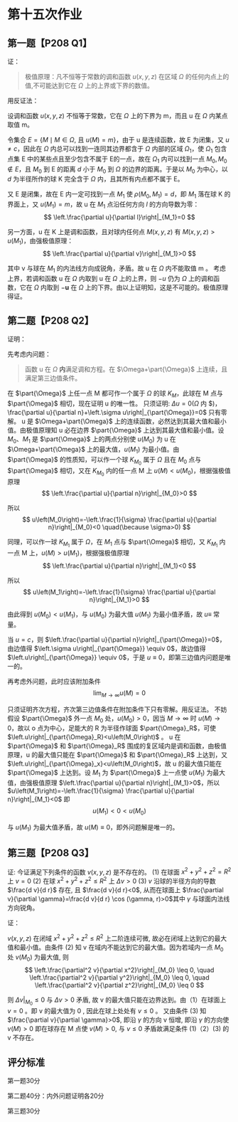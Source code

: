 # 第十五次作业

## 第一题【P208 Q1】

证：

> 极值原理：凡不恒等于常数的调和函数 $u(x, y, z)$ 在区域 $\Omega$ 的任何内点上的值,不可能达到它在 $\Omega$ 上的上界或下界的数值。

用反证法：

设调和函数 $u(x, y, z)$ 不恒等于常数，它在 $\Omega$ 上的下界为 $\mathrm{m}$，而且 $\mathrm{u}$ 在 $\Omega$ 内某点取值 $\mathrm{m}$。

令集合 $E=\{M \mid M \in \Omega$, 且 $u(M)=m\}$，由于 $\mathrm{u}$ 是连续函数，故 $\mathrm{E}$ 为闭集，又 $u \neq c$，因此在 $\Omega$ 内总可以找到一连同其边界都含于 $\Omega$ 内部的区域 $\Omega_1$，使 $\Omega_1$ 包含点集 $\mathrm{E}$ 中的某些点且至少包含不属于 $\mathrm{E}$的一点，故在 $\Omega_1$ 内可以找到一点 $M_0, M_0 \notin E$，且 $M_0$ 到 $\mathrm{E}$ 的距离 $d$ 小于 $M_0$ 到 $\Omega$ 的边界的距离。于是以 $M_0$ 为中心，以 $d$ 为半径所作的球 $\mathrm{K}$ 完全含于 $\Omega$ 内，且其所有内点都不属于 $\mathrm{E}$。

又 $\mathrm{E}$ 是闭集，故在 $\mathrm{E}$ 内一定可找到一点 $M_1$ 使 $\rho\left(M_0, M_1\right)=d$，即 $M_1$ 落在球 $\mathrm{K}$ 的界面上，又 $u\left(M_1\right)=m$，故 $\mathrm{u}$ 在 $M_1$ 点沿任何方向 $l$ 的方向导数为零：
$$
\left.\frac{\partial u}{\partial l}\right|_{M_1}=0
$$

另一方面，$\mathrm{u}$ 在 $\mathrm{K}$ 上是调和函数，且对球内任何点 $M(x, y, z)$ 有 $M(x, y, z)>u\left(M_1\right)$，由强极值原理：
$$
\left.\frac{\partial u}{\partial v}\right|_{M_1}>0
$$

其中 $\mathrm{v}$ 与球在 $M_1$ 的内法线方向成锐角，矛盾。故 $\mathrm{u}$ 在 $\Omega$ 内不能取值 $\mathrm{m}$ 。
考虑上界，若调和函数 $\mathrm{u}$ 在 $\Omega$ 内取到 $\mathrm{u}$ 在 $\Omega$ 上的上界，则 $-u$ 仍为 $\Omega$ 上的调和函数，它在 $\Omega$ 内取到 $-\boldsymbol{u}$ 在 $\Omega$ 上的下界。由以上证明知，这是不可能的。极值原理得证。



## 第二题【P208 Q2】

证明：

先考虑内问题：

>  函数 $\mathrm{u}$ 在 $\Omega$ **内**满足调和方程。在 $\Omega+\part{\Omega}$ 上连续，且满足第三边值条件。

在 $\part{\Omega}$ 上任一点 $\mathrm{M}$ 都可作一个属于 $\Omega$ 的球 $K_M$，此球在 $\mathrm{M}$ 点与 $\part{\Omega}$ 相切，现在证明 $\mathrm{u}$ 的唯一性。
只须证明: $\Delta u=0(\Omega$ 内 $)，\frac{\partial u}{\partial n}+\left.\sigma u\right|_{\part{\Omega}}=0$ 只有零解。
$\mathrm{u}$ 是 $\Omega+\part{\Omega}$ 上的连续函数，必然达到其最大值和最小值。由极值原理知 $\mathrm{u}$ 必在边界 $\part{\Omega}$ 上达到其最大值和最小值。设 $M_0 、 M_1$ 是 $\part{\Omega}$ 上的两点分别使 $u\left(M_0\right)$ 为 $\mathrm{u}$ 在 $\Omega+\part{\Omega}$ 上的最大值，$u\left(M_1\right)$ 为最小值。由 $\part{\Omega}$ 的性质知，可以作一个球 $K_{M_0}$ 属于 $\Omega$ 且在 $M_0$ 点与 $\part{\Omega}$ 相切，又在 $K_{M_0}$ 内的任一点 $\mathrm{M}$ 上 $u(M)<u\left(M_0\right)$，根据强极值原理
$$
\left.\frac{\partial u}{\partial n}\right|_{M_0}>0
$$

所以
$$
u\left(M_0\right)=-\left.\frac{1}{\sigma} \frac{\partial u}{\partial n}\right|_{M_0}<0 \quad(\because \sigma>0)
$$

同理，可以作一球 $K_{M_1}$ 属于 $\Omega$，在 $M_1$ 点与 $\part{\Omega}$ 相切，又 $K_{M_1}$ 内一点 $\mathrm{M}$ 上，$u(M)>u\left(M_1\right)$，根据强极值原理
$$
\left.\frac{\partial u}{\partial n}\right|_{M_1}<0
$$

所以
$$
u\left(M_1\right)=-\left.\frac{1}{\sigma} \frac{\partial u}{\partial n}\right|_{M_1}>0
$$

由此得到 $u\left(M_0\right)<u\left(M_1\right)$，与 $u\left(M_0\right)$ 为最大值 $u\left(M_1\right)$ 为最小值矛盾，故 $u \equiv$ 常量。

当 $u=c$，则 $\left.\frac{\partial u}{\partial n}\right|_{\part{\Omega}}=0$，由边值得 $\left.\sigma u\right|_{\part{\Omega}} \equiv 0$，故边值得 $\left.u\right|_{\part{\Omega}} \equiv 0$，于是 $u \equiv 0$，即第三边值内问题是唯一的。

再考虑外问题，此时应该附加条件
$$
\lim _{M \rightarrow \infty} u(M)=0
$$

只须证明齐次方程，齐次第三边值条件在附加条件下只有零解。用反证法。
不妨假设 $\part{\Omega}$ 外一点 $M_0$ 处，$u\left(M_0\right)>0$，因当 $M \rightarrow \infty$ 时 $u(M) \rightarrow 0$，故以 $\mathrm{o}$ 点为中心，足能大的 $\mathrm{R}$ 为半径作球面 $\part{\Omega}_R$，可使 $\left.u\right|_{\part{\Omega}_R}<u\left(M_0\right)$ 。
$\mathrm{u}$ 在 $\part{\Omega}$ 和 $\part{\Omega}_R$ 围成的复区域内是调和函数，由极值原理，$\mathrm{u}$ 的最大值只能在 $\part{\Omega}$ 和 $\part{\Omega}_R$ 上达到，又 $\left.u\right|_{\part{\Omega}_x}<u\left(M_0\right)$，故 $\mathrm{u}$ 的最大值只能在 $\part{\Omega}$ 上达到。设 $M_1$ 为 $\part{\Omega}$ 上一点使 $u\left(M_1\right)$ 为最大值，由强极值原理 $\left.\frac{\partial u}{\partial n}\right|_{M_1}>0$，所以 $u\left(M_1\right)=-\left.\frac{1}{\sigma} \frac{\partial u}{\partial n}\right|_{M_1}<0$ 即
$$
u\left(M_1\right)<0<u\left(M_0\right)
$$

与 $u\left(M_1\right)$ 为最大值矛盾，故 $u(M) \equiv 0$，即外问题解是唯一的。



## 第三题【P208 Q3】

证: 今证满足下列条件的函数 $v(x, y, z)$ 是不存在的。
(1) 在球面 $x^2+y^2+z^2=R^2$ 上 $v=0$
(2) 在球 $x^2+y^2+z^2 \leq R^2$ 上 $\Delta v>0$
(3) $v$ 沿球的半径方向的导数 $\frac{d v}{d r}$ 存在, 且 $\frac{d v}{d r}<0$, 从而在球面上 $\frac{\partial v}{\partial \gamma}=\frac{d v}{d r} \cos (\gamma, r)>0$其中 $\gamma$ 与球面内法线方向锐角。

证：

 $v(x, y, z)$ 在闭域 $x^2+y^2+z^2 \leq R^2$ 上二阶连续可微, 故必在闭域上达到它的最大值和最小值。由条件 (2) 知 $\mathrm{v}$ 在域内不能达到它的最大值。因为若域内一点 $M_0$ 处 $v\left(M_0\right)$ 为最大值, 则
$$
\left.\frac{\partial^2 v}{\partial x^2}\right|_{M_0} \leq 0, \quad
\left.\frac{\partial^2 v}{\partial y^2}\right|_{M_0} \leq 0, \quad
\left.\frac{\partial^2 v}{\partial z^2}\right|_{M_0} \leq 0
$$

则 $\left.\Delta v\right|_{M_0} \leq 0$ 与 $\Delta v>0$ 矛盾, 故 $\mathrm{v}$ 的最大值只能在边界达到。由（1）在球面上 $v=0$ 。即 $\mathrm{v}$ 的最大值为 0 , 因此在球上处处有 $v \leq 0$ 。 又由条件 (3) 知 $\frac{\partial v}{\partial \gamma}>0$, 即沿 $\gamma$ 的方向 $\mathrm{v}$ 恒增, 即沿 $\gamma$ 的方向使 $v(M)>0$ 即在球存在 $\mathrm{M}$ 点使 $v(M)>0$, 与 $v \leq 0$ 矛盾故满足条件 (1)（2）(3) 的 $\mathrm{v}$ 不存在。



## 评分标准

第一题30分

第二题40分：内外问题证明各20分

第三题30分
